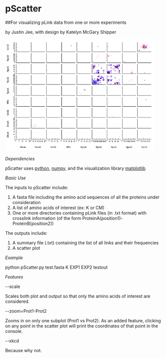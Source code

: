 # pScatter

##For visualizing pLink data from one or more experiments

by Justin Jee, with design by Katelyn McGary Shipper

<img src="test.png" width="480">

*Dependencies*

pScatter uses [python](https://www.python.org/downloads/), [numpy](http://www.numpy.org/), and the visualization library [matplotlib](http://matplotlib.org/)

*Basic Use*

The inputs to pScatter include:

1.   A fasta file including the amino acid sequences of all the proteins under consideration
2.   A list of amino acids of interest (ex: K or CM)
3.   One or more directories containing pLink files (in .txt format) with crosslink information (of the form ProteinA(position1)-ProteinB(position2))

The outputs include:

1.   A summary file (.txt) containing the list of all links and their frequencies
2.   A scatter plot

*Example*

python pScatter.py test.fasta K EXP1 EXP2 testout

*Features*

--scale

Scales both plot and output so that only the amino acids of interest are considered.

--zoom=Prot1-Prot2

Zooms in on only one subplot (Prot1 vs Prot2). As an added feature, clicking on any point in the scatter plot will print the coordinates of that point in the console.

--xkcd

Because why not.
